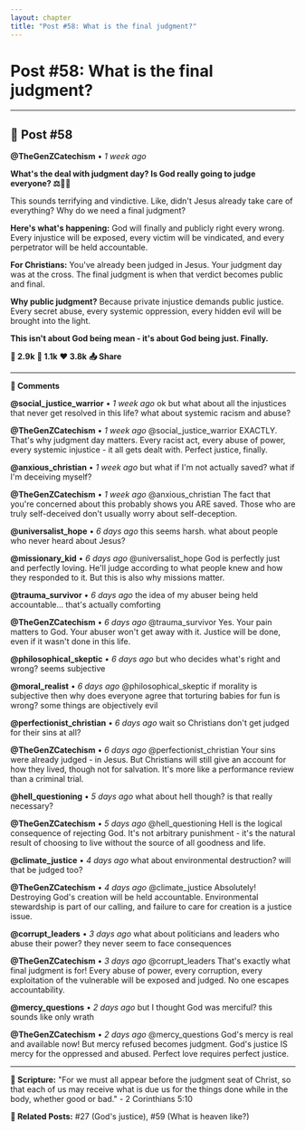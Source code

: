 ```yaml
---
layout: chapter
title: "Post #58: What is the final judgment?"
---
```

# Post #58: What is the final judgment?

---

## 📱 Post #58

**@TheGenZCatechism** • *1 week ago*

**What's the deal with judgment day? Is God really going to judge everyone? ⚖️👨‍⚖️**

This sounds terrifying and vindictive. Like, didn't Jesus already take care of everything? Why do we need a final judgment?

**Here's what's happening:** God will finally and publicly right every wrong. Every injustice will be exposed, every victim will be vindicated, and every perpetrator will be held accountable.

**For Christians:** You've already been judged in Jesus. Your judgment day was at the cross. The final judgment is when that verdict becomes public and final.

**Why public judgment?** Because private injustice demands public justice. Every secret abuse, every systemic oppression, every hidden evil will be brought into the light.

**This isn't about God being mean - it's about God being just. Finally.**

**💭 2.9k** **🔄 1.1k** **❤️ 3.8k** **📤 Share**

---

**💬 Comments**

**@social_justice_warrior** • *1 week ago*
ok but what about all the injustices that never get resolved in this life? what about systemic racism and abuse?

**@TheGenZCatechism** • *1 week ago*
@social_justice_warrior EXACTLY. That's why judgment day matters. Every racist act, every abuse of power, every systemic injustice - it all gets dealt with. Perfect justice, finally.

**@anxious_christian** • *1 week ago*
but what if I'm not actually saved? what if I'm deceiving myself?

**@TheGenZCatechism** • *1 week ago*
@anxious_christian The fact that you're concerned about this probably shows you ARE saved. Those who are truly self-deceived don't usually worry about self-deception.

**@universalist_hope** • *6 days ago*
this seems harsh. what about people who never heard about Jesus?

**@missionary_kid** • *6 days ago*
@universalist_hope God is perfectly just and perfectly loving. He'll judge according to what people knew and how they responded to it. But this is also why missions matter.

**@trauma_survivor** • *6 days ago*
the idea of my abuser being held accountable... that's actually comforting

**@TheGenZCatechism** • *6 days ago*
@trauma_survivor Yes. Your pain matters to God. Your abuser won't get away with it. Justice will be done, even if it wasn't done in this life.

**@philosophical_skeptic** • *6 days ago*
but who decides what's right and wrong? seems subjective

**@moral_realist** • *6 days ago*
@philosophical_skeptic if morality is subjective then why does everyone agree that torturing babies for fun is wrong? some things are objectively evil

**@perfectionist_christian** • *6 days ago*
wait so Christians don't get judged for their sins at all?

**@TheGenZCatechism** • *6 days ago*
@perfectionist_christian Your sins were already judged - in Jesus. But Christians will still give an account for how they lived, though not for salvation. It's more like a performance review than a criminal trial.

**@hell_questioning** • *5 days ago*
what about hell though? is that really necessary?

**@TheGenZCatechism** • *5 days ago*
@hell_questioning Hell is the logical consequence of rejecting God. It's not arbitrary punishment - it's the natural result of choosing to live without the source of all goodness and life.

**@climate_justice** • *4 days ago*
what about environmental destruction? will that be judged too?

**@TheGenZCatechism** • *4 days ago*
@climate_justice Absolutely! Destroying God's creation will be held accountable. Environmental stewardship is part of our calling, and failure to care for creation is a justice issue.

**@corrupt_leaders** • *3 days ago*
what about politicians and leaders who abuse their power? they never seem to face consequences

**@TheGenZCatechism** • *3 days ago*
@corrupt_leaders That's exactly what final judgment is for! Every abuse of power, every corruption, every exploitation of the vulnerable will be exposed and judged. No one escapes accountability.

**@mercy_questions** • *2 days ago*
but I thought God was merciful? this sounds like only wrath

**@TheGenZCatechism** • *2 days ago*
@mercy_questions God's mercy is real and available now! But mercy refused becomes judgment. God's justice IS mercy for the oppressed and abused. Perfect love requires perfect justice.

---

**📖 Scripture:** "For we must all appear before the judgment seat of Christ, so that each of us may receive what is due us for the things done while in the body, whether good or bad." - 2 Corinthians 5:10

**🔗 Related Posts:** #27 (God's justice), #59 (What is heaven like?) 

